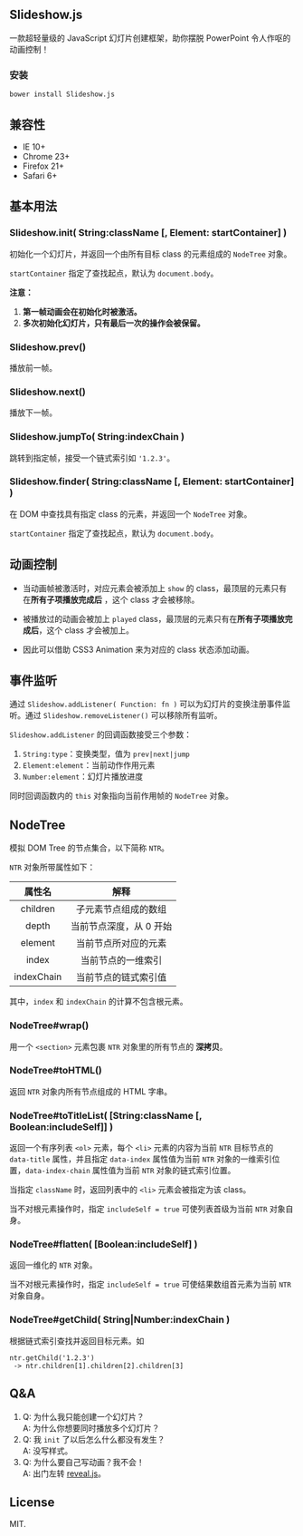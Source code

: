 ## Slideshow.js

一款超轻量级的 JavaScript 幻灯片创建框架，助你摆脱 PowerPoint 令人作呕的动画控制！

### 安装

```
bower install Slideshow.js
```

## 兼容性

- IE 10+
- Chrome 23+
- Firefox 21+
- Safari 6+

## 基本用法

### Slideshow.init( String:className [, Element: startContainer] )

初始化一个幻灯片，并返回一个由所有目标 class 的元素组成的 `NodeTree` 对象。

`startContainer` 指定了查找起点，默认为 `document.body`。

**注意：**

1. **第一帧动画会在初始化时被激活。**
2. **多次初始化幻灯片，只有最后一次的操作会被保留。**

### Slideshow.prev()

播放前一帧。

### Slideshow.next()

播放下一帧。

### Slideshow.jumpTo( String:indexChain )

跳转到指定帧，接受一个链式索引如 `'1.2.3'`。

### Slideshow.finder( String:className [, Element: startContainer] )

在 DOM 中查找具有指定 class 的元素，并返回一个 `NodeTree` 对象。

`startContainer` 指定了查找起点，默认为 `document.body`。

## 动画控制

- 当动画帧被激活时，对应元素会被添加上 `show` 的 class，最顶层的元素只有在**所有子项播放完成后** ，这个 class 才会被移除。

- 被播放过的动画会被加上 `played` class，最顶层的元素只有在**所有子项播放完成后**，这个 class 才会被加上。

- 因此可以借助 CSS3 Animation 来为对应的 class 状态添加动画。

## 事件监听

通过 `Slideshow.addListener( Function: fn )` 可以为幻灯片的变换注册事件监听。通过 `Slideshow.removeListener()` 可以移除所有监听。

`Slideshow.addListener` 的回调函数接受三个参数：

1. `String:type`：变换类型，值为 `prev|next|jump`
2. `Element:element`：当前动作作用元素
3. `Number:element`：幻灯片播放进度

同时回调函数内的 `this` 对象指向当前作用帧的 `NodeTree` 对象。

## NodeTree

模拟 DOM Tree 的节点集合，以下简称 `NTR`。

`NTR` 对象所带属性如下：

| 属性名      | 解释                  |
| :-----:     | :-----------------:    |
| children   | 子元素节点组成的数组    |
| depth      | 当前节点深度，从 0 开始 |
| element    | 当前节点所对应的元素    |
| index      | 当前节点的一维索引      |
| indexChain | 当前节点的链式索引值    |

其中，`index` 和 `indexChain` 的计算不包含根元素。

### NodeTree#wrap()

用一个 `<section>` 元素包裹 `NTR` 对象里的所有节点的 **深拷贝**。

### NodeTree#toHTML()

返回 `NTR` 对象内所有节点组成的 HTML 字串。

### NodeTree#toTitleList( [String:className [, Boolean:includeSelf]] )

返回一个有序列表 `<ol>` 元素，每个 `<li>` 元素的内容为当前 `NTR` 目标节点的 `data-title` 属性，并且指定 `data-index` 属性值为当前 `NTR` 对象的一维索引位置，`data-index-chain` 属性值为当前 `NTR` 对象的链式索引位置。

当指定 `className` 时，返回列表中的 `<li>` 元素会被指定为该 class。

当不对根元素操作时，指定 `includeSelf = true` 可使列表首级为当前 `NTR` 对象自身。

### NodeTree#flatten( [Boolean:includeSelf] )

返回一维化的 `NTR` 对象。

当不对根元素操作时，指定 `includeSelf = true` 可使结果数组首元素为当前 `NTR` 对象自身。

### NodeTree#getChild( String|Number:indexChain )

根据链式索引查找并返回目标元素。如

```
ntr.getChild('1.2.3')
 -> ntr.children[1].children[2].children[3]
```

## Q&A

1. Q: 为什么我只能创建一个幻灯片？    
   A: 为什么你想要同时播放多个幻灯片？
2. Q: 我 `init` 了以后怎么什么都没有发生？    
   A: 没写样式。
3. Q: 为什么要自己写动画？我不会！    
   A: 出门左转 [reveal.js](http://lab.hakim.se/reveal-js/ "reveal.js")。

## License

MIT.